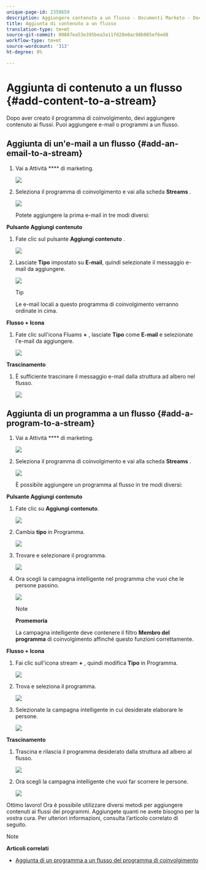 ```yaml
---
unique-page-id: 2359659
description: Aggiungere contenuto a un flusso - Documenti Marketo - Documentazione prodotto
title: Aggiunta di contenuto a un flusso
translation-type: tm+mt
source-git-commit: 00887ea53e395bea3a11fd28e0ac98b085ef6ed8
workflow-type: tm+mt
source-wordcount: '313'
ht-degree: 0%

---
```



# Aggiunta di contenuto a un flusso {#add-content-to-a-stream}

Dopo aver creato il programma di coinvolgimento, devi aggiungere contenuto ai flussi. Puoi aggiungere e-mail o programmi a un flusso.

## Aggiunta di un&#39;e-mail a un flusso {#add-an-email-to-a-stream}

1. Vai a Attività **** di marketing.

   ![](assets/login-marketing-activities-1.png)

1. Seleziona il programma di coinvolgimento e vai alla scheda **Streams** .

   ![](assets/streamstab.jpg)

   Potete aggiungere la prima e-mail in tre modi diversi:

**Pulsante Aggiungi contenuto**

1. Fate clic sul pulsante **Aggiungi contenuto** .

   ![](assets/addcontentbutton.jpg)

1. Lasciate **Tipo** impostato su **E-mail**, quindi selezionate il messaggio e-mail da aggiungere.

   ![](assets/image2014-9-15-15-3a44-3a58.png)

   >[!TIP]
   >
   >Le e-mail locali a questo programma di coinvolgimento verranno ordinate in cima.

**Flusso + Icona**

1. Fate clic sull&#39;icona Fluams **+** , lasciate **Tipo** come **E-mail** e selezionate l&#39;e-mail da aggiungere.

   ![](assets/image2014-9-15-15-3a45-3a25.png)

**Trascinamento**

1. È sufficiente trascinare il messaggio e-mail dalla struttura ad albero nel flusso.

   ![](assets/dragstreamcontent.jpg)

## Aggiunta di un programma a un flusso {#add-a-program-to-a-stream}

1. Vai a Attività **** di marketing.

   ![](assets/login-marketing-activities-1.png)

1. Seleziona il programma di coinvolgimento e vai alla scheda **Streams** .

   ![](assets/streamstab.jpg)

   È possibile aggiungere un programma al flusso in tre modi diversi:

**Pulsante Aggiungi contenuto**

1. Fate clic su **Aggiungi contenuto**.

   ![](assets/image2014-9-15-15-3a45-3a51.png)

1. Cambia **tipo** in Programma.

   ![](assets/image2014-9-15-15-3a46-3a0.png)

1. Trovare e selezionare il programma.

   ![](assets/image2014-9-15-15-3a46-3a11.png)

1. Ora scegli la campagna intelligente nel programma che vuoi che le persone passino.

   ![](assets/image2014-9-15-15-3a46-3a17.png)

   >[!NOTE]
   >
   >**Promemoria**
   >
   >
   >La campagna intelligente deve contenere il filtro **Membro del programma** di coinvolgimento affinché questo funzioni correttamente.

**Flusso + Icona**

1. Fai clic sull&#39;icona stream **+** , quindi modifica **Tipo** in Programma.

   ![](assets/image2014-9-15-15-3a46-3a43.png)

1. Trova e seleziona il programma.

   ![](assets/image2014-9-15-15-3a46-3a49.png)

1. Selezionate la campagna intelligente in cui desiderate elaborare le persone.

   ![](assets/image2014-9-15-15-3a46-3a54.png)

**Trascinamento**

1. Trascina e rilascia il programma desiderato dalla struttura ad albero al flusso.

   ![](assets/streamcadence.jpg)

1. Ora scegli la campagna intelligente che vuoi far scorrere le persone.

   ![](assets/image2014-9-15-15-3a47-3a8.png)

Ottimo lavoro! Ora è possibile utilizzare diversi metodi per aggiungere contenuti ai flussi dei programmi. Aggiungete quanti ne avete bisogno per la vostra cura. Per ulteriori informazioni, consulta l’articolo correlato di seguito.

>[!NOTE]
>
>**Articoli correlati**
>
>* [Aggiunta di un programma a un flusso del programma di coinvolgimento](adding-a-program-to-an-engagement-program-stream.md)

>



